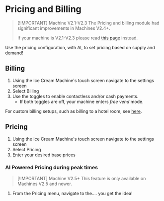 # Pricing and Billing

> [!IMPORTANT] Machine V2.1-V2.3
> The Pricing and billing module had significant improvements in Machines V2.4+.
>
> If your machine is V2.1-V2.3 please read [this page](pricing-v2.1-v2.3) instead.

Use the pricing configuration, with AI, to set pricing based on supply and demand!

## Billing

1. Using the Ice Cream Machine's touch screen navigate to the settings screen
2. Select Billing
3. Use the toggles to enable contactless and/or cash payments.
    - If both toggles are off, your machine enters *free vend* mode.

For custom billing setups, such as billing to a hotel room, see [here]().

## Pricing

1. Using the Ice Cream Machine's touch screen navigate to the settings screen
2. Select Pricing
3. Enter your desired base prices

### AI Powered Pricing during peak times

> [!IMPORTANT] Machine V2.5+
> This feature is only available on Machines V2.5 and newer.

1. From the Pricing menu, navigate to the.... you get the idea!
